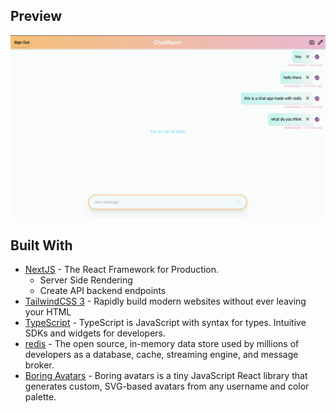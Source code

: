 ## Preview
![alt text](./images/desktopView.png) 

## Built With

- [NextJS](https://nextjs.org/) - The React Framework
  for Production.
  - Server Side Rendering
  - Create API backend endpoints
- [TailwindCSS 3](https://tailwindcss.com/) - Rapidly build modern websites without ever leaving your HTML
- [TypeScript](https://www.typescriptlang.org/) - TypeScript is JavaScript with syntax for types.
  Intuitive SDKs and widgets for developers.
- [redis](https://www.redis.io/) - The open source, in-memory data store used by millions of developers as a database, cache, streaming engine, and message broker.
- [Boring Avatars](https://boringavatars.com/) - Boring avatars is a tiny JavaScript React library that generates custom, SVG-based avatars from any username and color palette.
